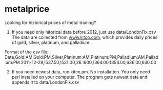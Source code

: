 metalprice
==========

Looking for historical prices of metal trading? 

1. If you need only hitorical data before 2012, just use data/LondonFix.csv
The data are collected from www.kitco.com, which provides daily prices of gold, silver, platinum, and palladium.

Format of the csv file:
Date,Gold:AM,Gold:PM,Silver,Platinum:AM,Platinum:PM,Palladium:AM,Palladium:PM
2011-12-29,1537.50,1531.00,26.1600,1364.00,1354.00,636.00,630.00

2. If you need newest data, run kitco.pm. No installation. You only need
perl installed on your computer. The program gets newest data and appends it
to data/LondonFix.csv
